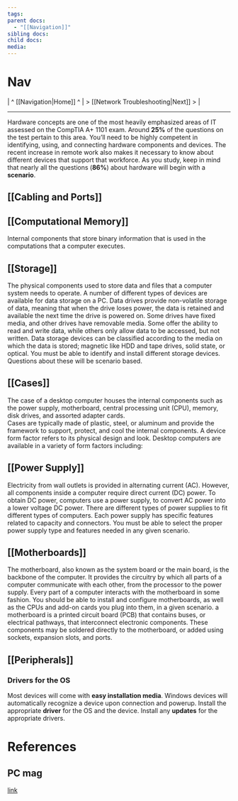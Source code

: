 ```yaml
---
tags: 
parent docs:
  - "[[Navigation]]"
sibling docs: 
child docs: 
media:
---
```

# Nav
| ^ [[Navigation|Home]] ^ | > [[Network Troubleshooting|Next]] > |

---

Hardware concepts are one of the most heavily emphasized areas of IT assessed on the CompTIA A+ 1101 exam. Around **25%** of the questions on the test pertain to this area. You’ll need to be highly competent in identifying, using, and connecting hardware components and devices. The recent increase in remote work also makes it necessary to know about different devices that support that workforce. As you study, keep in mind that nearly all the questions (**86%**) about hardware will begin with a **scenario**.

## [[Cabling and Ports]]

## [[Computational Memory]]
Internal components that store binary information that is used in the computations that a computer executes.
## [[Storage]]
The physical components used to store data and files that a computer system needs to operate. A number of different types of devices are available for data storage on a PC. Data drives provide non-volatile storage of data, meaning that when the drive loses power, the data is retained and available the next time the drive is powered on. Some drives have fixed media, and other drives have removable media. Some offer the ability to read and write data, while others only allow data to be accessed, but not written. Data storage devices can be classified according to the media on which the data is stored; magnetic like HDD and tape drives, solid state, or optical.
You must be able to identify and install different storage devices. Questions about these will be scenario based.

## [[Cases]]
The case of a desktop computer houses the internal components such as the power supply, motherboard, central processing unit (CPU), memory, disk drives, and assorted adapter cards.  
Cases are typically made of plastic, steel, or aluminum and provide the framework to support, protect, and cool the internal components. A device form factor refers to its physical design and look. Desktop computers are available in a variety of form factors including: 

## [[Power Supply]]
Electricity from wall outlets is provided in alternating current (AC). However, all components inside a computer require direct current (DC) power. To obtain DC power, computers use a power supply, to convert AC power into a lower voltage DC power. There are different types of power supplies to fit different types of computers. Each power supply has specific features related to capacity and connectors. You must be able to select the proper power supply type and features needed in any given scenario.

## [[Motherboards]]
The motherboard, also known as the system board or the main board, is the backbone of the computer. It provides the circuitry by which all parts of a computer communicate with each other, from the processor to the power supply. Every part of a computer interacts with the motherboard in some fashion. You should be able to install and configure motherboards, as well as the CPUs and add-on cards you plug into them, in a given scenario.
a motherboard is a printed circuit board (PCB) that contains buses, or electrical pathways, that interconnect electronic components. These components may be soldered directly to the motherboard, or added using sockets, expansion slots, and ports.

## [[Peripherals]]

### Drivers for the OS
Most devices will come with **easy installation media**. Windows devices will automatically recognize a device upon connection and powerup. Install the appropriate **driver** for the OS and the device. Install any **updates** for the appropriate drivers.

# References


## PC mag
[link](https://www.pcmag.com/encyclopedia/term/mini-pci)